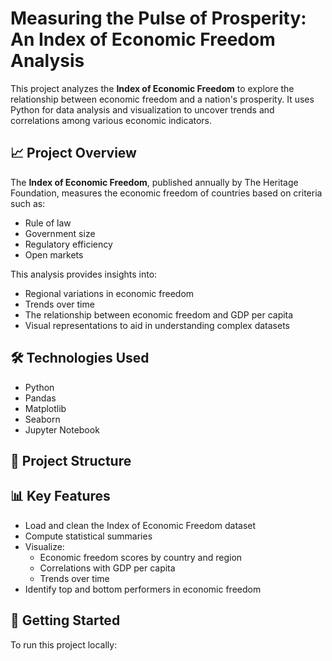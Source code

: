 # Measuring the Pulse of Prosperity: An Index of Economic Freedom Analysis

This project analyzes the **Index of Economic Freedom** to explore the relationship between economic freedom and a nation's prosperity. It uses Python for data analysis and visualization to uncover trends and correlations among various economic indicators.

## 📈 Project Overview

The **Index of Economic Freedom**, published annually by The Heritage Foundation, measures the economic freedom of countries based on criteria such as:

- Rule of law
- Government size
- Regulatory efficiency
- Open markets

This analysis provides insights into:

- Regional variations in economic freedom
- Trends over time
- The relationship between economic freedom and GDP per capita
- Visual representations to aid in understanding complex datasets

## 🛠️ Technologies Used

- Python
- Pandas
- Matplotlib
- Seaborn
- Jupyter Notebook

## 📂 Project Structure


## 📊 Key Features

- Load and clean the Index of Economic Freedom dataset
- Compute statistical summaries
- Visualize:
  - Economic freedom scores by country and region
  - Correlations with GDP per capita
  - Trends over time
- Identify top and bottom performers in economic freedom

## 🚀 Getting Started

To run this project locally:

